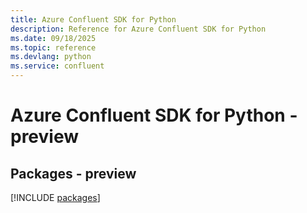 ```yaml
---
title: Azure Confluent SDK for Python
description: Reference for Azure Confluent SDK for Python
ms.date: 09/18/2025
ms.topic: reference
ms.devlang: python
ms.service: confluent
---
```

# Azure Confluent SDK for Python - preview
## Packages - preview
[!INCLUDE [packages](confluent-index.md)]
